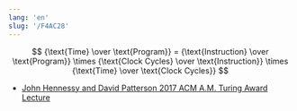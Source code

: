 ```yaml
---
lang: 'en'
slug: '/F4AC28'
---
```


$$
{\text{Time} \over \text{Program}} = {\text{Instruction} \over \text{Program}} \times {\text{Clock Cycles} \over \text{Instruction}} \times {\text{Time} \over \text{Clock Cycles}}
$$

- [John Hennessy and David Patterson 2017 ACM A.M. Turing Award Lecture](https://youtu.be/3LVeEjsn8Ts?t=1034)
